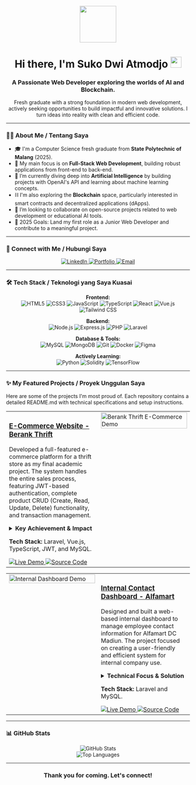 <p align="center">
  <img src="https://media.giphy.com/media/M9gbBd9nbDrOTu1Mqx/giphy.gif" width="100">
</p>

<h1 align="center">
  Hi there, I'm Suko Dwi Atmodjo <img src="https://media.giphy.com/media/hvRJCLFzcasrR4ia7z/giphy.gif" width="30px"/>
</h1>
<h3 align="center">A Passionate Web Developer exploring the worlds of AI and Blockchain.</h3>

<p align="center">
  Fresh graduate with a strong foundation in modern web development, actively seeking opportunities to build impactful and innovative solutions. I turn ideas into reality with clean and efficient code.
</p>

---

### 👨‍💻 About Me / Tentang Saya

- 🎓 I'm a Computer Science fresh graduate from **State Polytechnic of Malang** (2025).
- 🔭 My main focus is on **Full-Stack Web Development**, building robust applications from front-end to back-end.
- 🌱 I’m currently diving deep into **Artificial Intelligence** by building projects with OpenAI's API and learning about machine learning concepts.
- ⛓️ I'm also exploring the **Blockchain** space, particularly interested in smart contracts and decentralized applications (dApps).
- 👯 I’m looking to collaborate on open-source projects related to web development or educational AI tools.
- 🥅 2025 Goals: Land my first role as a Junior Web Developer and contribute to a meaningful project.

---

### 🤝 Connect with Me / Hubungi Saya

<p align="center">
  <a href="https://linkedin.com/in/sukodwiatmodjo" target="_blank">
    <img src="https://img.shields.io/badge/LinkedIn-0077B5?style=for-the-badge&logo=linkedin&logoColor=white" alt="LinkedIn">
  </a>
  <a href="" target="_blank">
    <img src="https://img.shields.io/badge/Portfolio-333333?style=for-the-badge&logo=About.me&logoColor=white" alt="Portfolio">
  </a>
  <a href="mailto:sukodwiatmodjo134@gmail.com">
    <img src="https://img.shields.io/badge/Email-D14836?style=for-the-badge&logo=gmail&logoColor=white" alt="Email">
  </a>
</p>

---

### 🛠️ Tech Stack / Teknologi yang Saya Kuasai

<p align="center">
  <strong>Frontend:</strong><br>
  <img src="https://img.shields.io/badge/HTML5-E34F26?style=for-the-badge&logo=html5&logoColor=white" alt="HTML5">
  <img src="https://img.shields.io/badge/CSS3-1572B6?style=for-the-badge&logo=css3&logoColor=white" alt="CSS3">
  <img src="https://img.shields.io/badge/JavaScript-F7DF1E?style=for-the-badge&logo=javascript&logoColor=black" alt="JavaScript">
  <img src="https://img.shields.io/badge/TypeScript-0184D5?style=for-the-badge&logo=typescript&logoColor=white" alt="TypeScript">
  <img src="https://img.shields.io/badge/React-20232A?style=for-the-badge&logo=react&logoColor=61DAFB" alt="React">
  <img src="https://img.shields.io/badge/Vue.js-35495E?style=for-the-badge&logo=vue.js&logoColor=4FC08D" alt="Vue.js">
  <img src="https://img.shields.io/badge/Tailwind_CSS-38B2AC?style=for-the-badge&logo=tailwind-css&logoColor=white" alt="Tailwind CSS">
</p>

<p align="center">
  <strong>Backend:</strong><br>
  <img src="https://img.shields.io/badge/Node.js-339933?style=for-the-badge&logo=nodedotjs&logoColor=white" alt="Node.js">
  <img src="https://img.shields.io/badge/Express.js-000000?style=for-the-badge&logo=express&logoColor=white" alt="Express.js">
  <img src="https://img.shields.io/badge/PHP-777BB4?style=for-the-badge&logo=php&logoColor=white" alt="PHP">
  <img src="https://img.shields.io/badge/Laravel-FF2D20?style=for-the-badge&logo=laravel&logoColor=white" alt="Laravel">
</p>

<p align="center">
  <strong>Database & Tools:</strong><br>
  <img src="https://img.shields.io/badge/MySQL-4479A1?style=for-the-badge&logo=mysql&logoColor=white" alt="MySQL">
  <img src="https://img.shields.io/badge/MongoDB-4EA94B?style=for-the-badge&logo=mongodb&logoColor=white" alt="MongoDB">
  <img src="https://img.shields.io/badge/Git-F05032?style=for-the-badge&logo=git&logoColor=white" alt="Git">
  <img src="https://img.shields.io/badge/Docker-2496ED?style=for-the-badge&logo=docker&logoColor=white" alt="Docker">
  <img src="https://img.shields.io/badge/Figma-F24E1E?style=for-the-badge&logo=figma&logoColor=white" alt="Figma">
</p>

<p align="center">
  <strong>Actively Learning:</strong><br>
  <img src="https://img.shields.io/badge/Python-3776AB?style=for-the-badge&logo=python&logoColor=white" alt="Python">
  <img src="https://img.shields.io/badge/Solidity-363636?style=for-the-badge&logo=solidity&logoColor=white" alt="Solidity">
  <img src="https://img.shields.io/badge/TensorFlow-FF6F00?style=for-the-badge&logo=tensorflow&logoColor=white" alt="TensorFlow">
</p>

---

### ✨ My Featured Projects / Proyek Unggulan Saya

Here are some of the projects I'm most proud of. Each repository contains a detailed README.md with technical specifications and setup instructions.

<table width="100%">
    <tr>
        <td width="50%" valign="top">
            <h3><a href="[YOUR_REPO_LINK_HERE]">E-Commerce Website - Berank Thrift</a></h3>
            <p>
                Developed a full-featured e-commerce platform for a thrift store as my final academic project. The
                system handles the entire sales process, featuring JWT-based authentication, complete product CRUD
                (Create, Read, Update, Delete) functionality, and transaction management.
            </p>
            <details>
                <summary><strong>Key Achievement & Impact</strong></summary>
                <p>
                    Conducted comprehensive bug fixing and performance optimization, resulting in a <strong>reduction of
                        page load time by approximately 30%</strong>. This demonstrates a strong ability to not only
                    build features but also to refine and enhance application performance.
                </p>
            </details>
            <p>
                <strong>Tech Stack:</strong> Laravel, Vue.js, TypeScript, JWT, and MySQL.
            </p>
            <div>
                <a href="[YOUR_LIVE_DEMO_LINK_HERE]" target="_blank">
                    <img src="https://img.shields.io/badge/Live_Demo-000000?style=for-the-badge&logo=vercel&logoColor=white"
                        alt="Live Demo">
                </a>
                <a href="[YOUR_REPO_LINK_HERE]" target="_blank">
                    <img src="https://img.shields.io/badge/Source_Code-181717?style=for-the-badge&logo=github&logoColor=white"
                        alt="Source Code">
                </a>
            </div>
        </td>
        <td width="50%" valign="top">
            <a href="[YOUR_LIVE_DEMO_LINK_HERE]" target="_blank">
                <img src="https://user-images.githubusercontent.com/26179770/133883025-2856e4e5-0b3c-4d2c-8007-063e5e4085f4.gif"
                    alt="Berank Thrift E-Commerce Demo" width="100%">
            </a>
        </td>
    </tr>
</table>

<table width="100%">
  <tr>
    <td width="50%" valign="top">
      <a href="[YOUR_LIVE_DEMO_LINK_HERE]" target="_blank">
        <img src="https://user-images.githubusercontent.com/26179770/133883025-2856e4e5-0b3c-4d2c-8007-063e5e4085f4.gif" alt="Internal Dashboard Demo" width="100%">
      </a>
    </td>
    <td width="50%" valign="top">
      <h3><a href="[YOUR_REPO_LINK_HERE]">Internal Contact Dashboard - Alfamart</a></h3>
      <p>
        Designed and built a web-based internal dashboard to manage employee contact information for Alfamart DC Madiun. The project focused on creating a user-friendly and efficient system for internal company use.
      </p>
      <details>
        <summary><strong>Technical Focus & Solution</strong></summary>
        <p>
          The core of the project involved integrating a relational database to ensure efficient and structured data management. This improved data accessibility and maintainability for the administrative team.
        </p>
      </details>
      <p>
        <strong>Tech Stack:</strong> Laravel and MySQL.
      </p>
      <div>
        <a href="[YOUR_LIVE_DEMO_LINK_HERE]" target="_blank">
          <img src="https://img.shields.io/badge/Live_Demo-000000?style=for-the-badge&logo=vercel&logoColor=white" alt="Live Demo">
        </a>
        <a href="[YOUR_REPO_LINK_HERE]" target="_blank">
          <img src="https://img.shields.io/badge/Source_Code-181717?style=for-the-badge&logo=github&logoColor=white" alt="Source Code">
        </a>
      </div>
    </td>
  </tr>
</table>

---

### 📊 GitHub Stats

<p align="center">
  <img src="https://github-readme-stats.vercel.app/api?username=kokatmx&show_icons=true&theme=radical" alt="GitHub Stats">
  <br>
  <img src="https://github-readme-stats.vercel.app/api/top-langs/?username=kokatmx&layout=compact&theme=radical" alt="Top Languages">
</p>

---

<div align="center">
  <h3>Thank you for coming. Let's connect!</h3>
</div>
